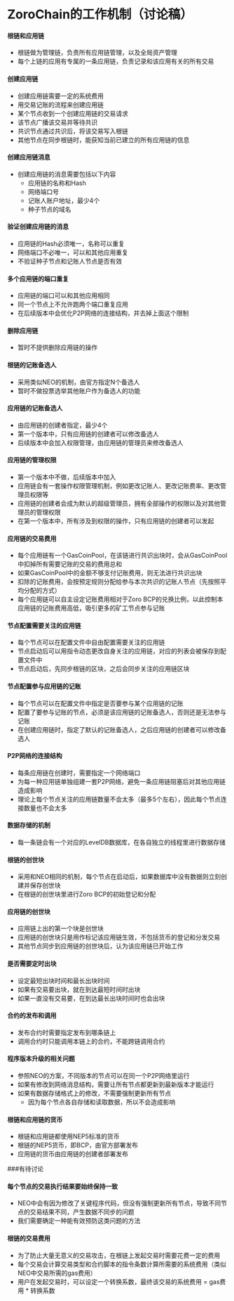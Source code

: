 # ZoroChain的工作机制（讨论稿）
#### 根链和应用链
* 根链做为管理链，负责所有应用链管理，以及全局资产管理
* 每个上链的应用有专属的一条应用链，负责记录和该应用有关的所有交易

#### 创建应用链
* 创建应用链需要一定的系统费用
* 用交易记账的流程来创建应用链
* 某个节点收到一个创建应用链的交易请求
* 该节点广播该交易并等待共识
* 共识节点通过共识后，将该交易写入根链
* 其他节点在同步根链时，能获知当前已建立的所有应用链的信息

#### 创建应用链消息
* 创建应用链的消息需要包括以下内容
  * 应用链的名称和Hash
  * 网络端口号
  * 记账人账户地址，最少4个
  * 种子节点的域名

#### 验证创建应用链的消息
* 应用链的Hash必须唯一，名称可以重复
* 网络端口不必唯一，可以和其他应用重复
* 不验证种子节点和记账人节点是否有效

#### 多个应用链的端口重复
* 应用链的端口可以和其他应用相同
* 同一个节点上不允许跑两个端口重复应用
* 在后续版本中会优化P2P网络的连接结构，并去掉上面这个限制

#### 删除应用链
* 暂时不提供删除应用链的操作

#### 根链的记账备选人
* 采用类似NEO的机制，由官方指定N个备选人
* 暂时不做投票选举其他账户作为备选人的功能

#### 应用链的记账备选人
* 由应用链的创建者指定，最少4个
* 第一个版本中，只有应用链的创建者可以修改备选人
* 后续版本中会加入权限管理，由应用链的管理员来修改备选人

#### 应用链的管理权限
* 第一个版本中不做，后续版本中加入
* 应用链会有一套操作权限管理机制，例如更改记账人、更改记账费率、更改管理员权限等
* 应用链的创建者会成为默认的超级管理员，拥有全部操作的权限以及对其他管理员的管理权限
* 在第一个版本中，所有涉及到权限的操作，只有应用链的创建者可以发起

#### 应用链的交易费用
* 每个应用链有一个GasCoinPool，在该链进行共识出块时，会从GasCoinPool中扣掉所有需要记账的交易的费用总和
* 如果GasCoinPool中的金额不够支付记账费用，则无法进行共识出块
* 扣除的记账费用，会按预定规则分配给参与本次共识的记账人节点（先按照平均分配的方式）
* 每个应用链可以自主设定记账费用相对于Zoro BCP的兑换比例，以此控制本应用链的记账费用高低，吸引更多的矿工节点参与记账

#### 节点配置需要关注的应用链
* 每个节点可以在配置文件中自由配置需要关注的应用链
* 节点启动后可以用指令动态更改自身关注的应用链，对应的列表会被保存到配置文件中
* 节点启动后，先同步根链的区块，之后会同步关注的应用链区块

#### 节点配置参与应用链的记账
* 每个节点可以在配置文件中指定是否要参与某个应用链的记账
* 配置了要参与记账的节点，必须是该应用链的记账备选人，否则还是无法参与记账
* 在创建应用链时，指定了默认的记账备选人，之后应用链的创建者可以修改备选人

#### P2P网络的连接结构
* 每条应用链在创建时，需要指定一个网络端口
* 为每一种应用链单独组建一套P2P网络，避免一条应用链阻塞后对其他应用链造成影响
* 理论上每个节点关注的应用链数量不会太多（最多5个左右），因此每个节点连接数量也不会太多
 
#### 数据存储的机制
* 每一条链会有一个对应的LevelDB数据库，在各自独立的线程里进行数据存储

#### 根链的创世块
* 采用和NEO相同的机制，每个节点在启动后，如果数据库中没有数据则立刻创建并保存创世块
* 在根链的创世块里进行Zoro BCP的初始登记和分配

#### 应用链的创世块
* 应用链上出的第一个块是创世块
* 应用链的创世块只是用作标记该应用链生效，不包括货币的登记和分发交易 
* 其他节点同步到应用链的创世块后，认为该应用链已开始工作

#### 是否需要定时出块
* 设定最短出块时间和最长出块时间
* 如果有交易要出块，就在到达最短时间时出块
* 如果一直没有交易要，在到达最长出块时间时也会出块

#### 合约的发布和调用
* 发布合约时需要指定发布到哪条链上
* 调用合约时只能调用本链上的合约，不能跨链调用合约

#### 程序版本升级的相关问题
* 参照NEO的方案，不同版本的节点可以在同一个P2P网络里运行
* 如果有修改到网络消息结构，需要让所有节点都更新到最新版本才能运行
* 如果有数据存储格式上的修改，不需要强制更新所有节点
  * 因为每个节点各自存储和读取数据，所以不会造成影响

#### 根链和应用链的货币
* 根链和应用链都使用NEP5标准的货币
* 根链的NEP5货币，即BCP，由官方部署发布
* 应用链的货币由应用链的创建者部署发布

###有待讨论

#### 每个节点的交易执行结果要始终保持一致
* NEO中会有因为修改了关键程序代码，但没有强制更新所有节点，导致不同节点的交易结果不同，产生数据不同步的问题
* 我们需要确定一种能有效预防这类问题的方法

#### 根链的交易费用
* 为了防止大量无意义的交易攻击，在根链上发起交易时需要花费一定的费用
* 每个交易会计算交易类型和合约脚本的指令条数计算所需要的系统费用（类似NEO中交易所需的gas费用）
* 用户在发起交易时，可以设定一个转换系数，最终该交易的系统费用 = gas费用 * 转换系数


